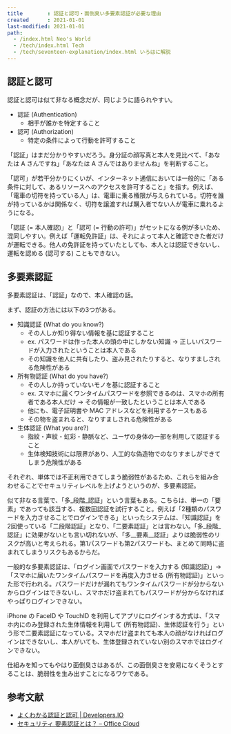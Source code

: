 ```yaml
---
title        : 認証と認可・面倒臭い多要素認証が必要な理由
created      : 2021-01-01
last-modified: 2021-01-01
path:
  - /index.html Neo's World
  - /tech/index.html Tech
  - /tech/seventeen-explanation/index.html いろはに解説
---
```


## 認証と認可

認証と認可は似て非なる概念だが、同じように語られやすい。

- 認証 (Authentication)
  - 相手が誰かを特定すること
- 認可 (Authorization)
  - 特定の条件によって行動を許可すること

「認証」はまだ分かりやすいだろう。身分証の顔写真と本人を見比べて、「あなたは A さんですね」「あなたは A さんではありませんね」を判断すること。

「認可」が若干分かりにくいが、インターネット通信においては一般的に「ある条件に対して、あるリソースへのアクセスを許可すること」を指す。例えば、「電車の切符を持っている人」は、電車に乗る権限が与えられている。切符を誰が持っているかは関係なく、切符を譲渡すれば購入者でない人が電車に乗れるようになる。

「認証 (= 本人確認)」と「認可 (= 行動の許可)」がセットになる例が多いため、混同しやすい。例えば「運転免許証」は、それによって本人と確認できた者だけが運転できる。他人の免許証を持っていたとしても、本人とは認証できないし、運転を認める (認可する) こともできない。

## 多要素認証

多要素認証は、「認証」なので、本人確認の話。

まず、認証の方法には以下の3つがある。

- 知識認証 (What do you know?)
  - その人しか知り得ない情報を基に認証すること
  - ex. パスワードは作った本人の頭の中にしかない知識 → 正しいパスワードが入力されたということは本人である
  - その知識を他人に共有したり、盗み見されたりすると、なりすましされる危険性がある
- 所有物認証 (What do you have?)
  - その人しか持っていないモノを基に認証すること
  - ex. スマホに届くワンタイムパスワードを参照できるのは、スマホの所有者である本人だけ → その情報が一致したということは本人である
  - 他にも、電子証明書や MAC アドレスなどを利用するケースもある
  - その物を盗まれると、なりすましされる危険性がある
- 生体認証 (What you are?)
  - 指紋・声紋・虹彩・静脈など、ユーザの身体の一部を利用して認証すること
  - 生体検知技術には限界があり、人工的な偽造物でのなりすましができてしまう危険性がある

それぞれ、単体では不正利用できてしまう脆弱性があるため、これらを組み合わせることでセキュリティレベルを上げようというのが、多要素認証。

似て非なる言葉で、「多_段階_認証」という言葉もある。こちらは、単一の「要素」であっても該当する、複数回認証を試行すること。例えば「2種類のパスワードを入力させることでログインできる」といったシステムは、「知識認証」を2回使っている「二段階認証」となり、「二要素認証」とは言わない。「多_段階_認証」に効果がないとも言い切れないが、「多__要素__認証」よりは脆弱性のリスクが高いと考えられる。第1パスワードも第2パスワードも、まとめて同時に盗まれてしまうリスクもあるからだ。

一般的な多要素認証は、「ログイン画面でパスワードを入力する (知識認証)」→「スマホに届いたワンタイムパスワードを再度入力させる (所有物認証)」といった形で行われる。パスワードだけが漏れてもワンタイムパスワードが分からないからログインはできないし、スマホだけ盗まれてもパスワードが分からなければやっぱりログインできない。

iPhone の FaceID や TouchID を利用してアプリにログインする方式は、「スマホ内にのみ登録された生体情報を利用して (所有物認証)、生体認証を行う」という形で二要素認証になっている。スマホだけ盗まれても本人の顔がなければログインはできないし、本人がいても、生体登録されていない別のスマホではログインできない。

仕組みを知ってもやはり面倒臭さはあるが、この面倒臭さを安易になくそうとすることは、脆弱性を生み出すことになるワケである。

## 参考文献

- [よくわかる認証と認可 | Developers.IO](https://dev.classmethod.jp/articles/authentication-and-authorization/)
- [セキュリティ 要素認証とは？ – Office Cloud](https://officecloud-i.com/security-authentication/)
